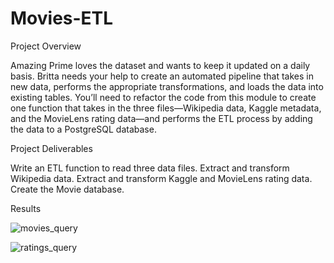 # Movies-ETL

Project Overview


Amazing Prime loves the dataset and wants to keep it updated on a daily basis. Britta needs your help to create an automated pipeline that takes in new data, performs the appropriate transformations, and loads the data into existing tables. You’ll need to refactor the code from this module to create one function that takes in the three files—Wikipedia data, Kaggle metadata, and the MovieLens rating data—and performs the ETL process by adding the data to a PostgreSQL database.

Project Deliverables


Write an ETL function to read three data files.
Extract and transform Wikipedia data.
Extract and transform Kaggle and MovieLens rating data.
Create the Movie database.

Results

![movies_query](https://user-images.githubusercontent.com/74233163/109625132-9122e180-7b04-11eb-9971-349821a6c652.png)


![ratings_query](https://user-images.githubusercontent.com/74233163/109625135-91bb7800-7b04-11eb-9dac-23c9708f705a.png)

